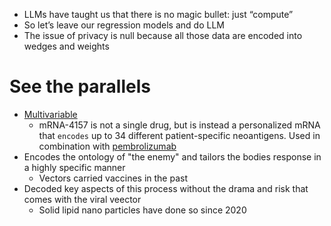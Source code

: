 

- LLMs have taught us that there is no magic bullet: just “compute”
- So let’s leave our regression models and do LLM
- The issue of privacy is null because all those data are encoded into wedges and weights

# See the parallels

- [Multivariable](https://www.nature.com/articles/d41591-023-00072-0)
   - mRNA-4157 is not a single drug, but is instead a personalized mRNA that `encodes` up to 34 different patient-specific neoantigens. Used in combination with [pembrolizumab](https://www.nejm.org/doi/full/10.1056/NEJMoa1500596)
- Encodes the ontology of "the enemy" and tailors the bodies response in a highly specific manner
   - Vectors carried vaccines in the past
- Decoded key aspects of this process without the drama and risk that comes with the viral veector
   - Solid lipid nano particles have done so since 2020
